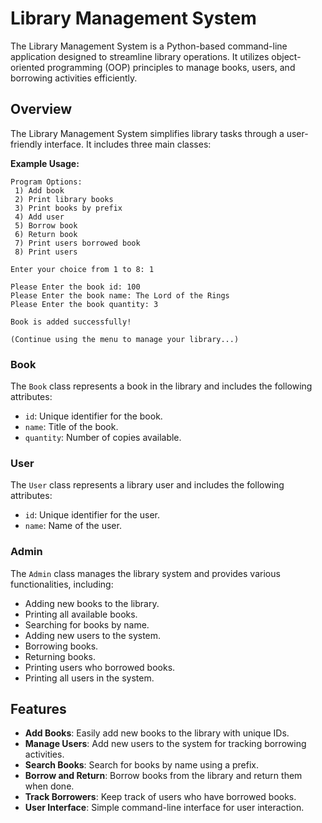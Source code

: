 # Library Management System

The Library Management System is a Python-based command-line application designed to streamline library operations. It utilizes object-oriented programming (OOP) principles to manage books, users, and borrowing activities efficiently.

## Overview

The Library Management System simplifies library tasks through a user-friendly interface. It includes three main classes:

**Example Usage:**

```
Program Options:
 1) Add book
 2) Print library books
 3) Print books by prefix
 4) Add user
 5) Borrow book
 6) Return book
 7) Print users borrowed book
 8) Print users

Enter your choice from 1 to 8: 1

Please Enter the book id: 100
Please Enter the book name: The Lord of the Rings
Please Enter the book quantity: 3

Book is added successfully!

(Continue using the menu to manage your library...)
```

### Book
The `Book` class represents a book in the library and includes the following attributes:

- `id`: Unique identifier for the book.
- `name`: Title of the book.
- `quantity`: Number of copies available.

### User
The `User` class represents a library user and includes the following attributes:

- `id`: Unique identifier for the user.
- `name`: Name of the user.

### Admin
The `Admin` class manages the library system and provides various functionalities, including:

- Adding new books to the library.
- Printing all available books.
- Searching for books by name.
- Adding new users to the system.
- Borrowing books.
- Returning books.
- Printing users who borrowed books.
- Printing all users in the system.

## Features

- **Add Books**: Easily add new books to the library with unique IDs.
- **Manage Users**: Add new users to the system for tracking borrowing activities.
- **Search Books**: Search for books by name using a prefix.
- **Borrow and Return**: Borrow books from the library and return them when done.
- **Track Borrowers**: Keep track of users who have borrowed books.
- **User Interface**: Simple command-line interface for user interaction.

